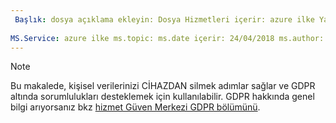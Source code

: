 ```yaml
---
 Başlık: dosya açıklama ekleyin: Dosya Hizmetleri içerir: azure ilke Yazar: eross msft
 
MS.Service: azure ilke ms.topic: ms.date içerir: 24/04/2018 ms.author: lizross MS.özel: dosya ekleyin
---
```


>[!Note] 
> Bu makalede, kişisel verilerinizi CİHAZDAN silmek adımlar sağlar ve GDPR altında sorumlulukları desteklemek için kullanılabilir. GDPR hakkında genel bilgi arıyorsanız bkz [hizmet Güven Merkezi GDPR bölümünü](https://www.microsoft.com/en-us/TrustCenter/Privacy/gdpr/default.aspx).